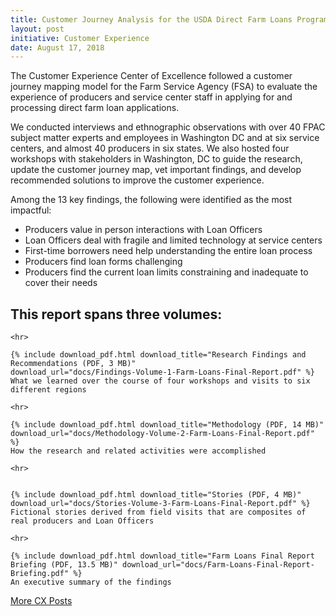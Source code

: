 ```yaml
---
title: Customer Journey Analysis for the USDA Direct Farm Loans Program
layout: post
initiative: Customer Experience
date: August 17, 2018
---
```


The Customer Experience Center of Excellence followed a customer journey mapping model for the Farm Service Agency (FSA) to evaluate the experience of producers and service center staff in applying for and processing direct farm loan applications.

We conducted interviews and ethnographic observations with over 40 FPAC subject matter experts and employees in Washington DC and at six service centers, and almost 40 producers in six states. We also hosted four workshops with stakeholders in Washington, DC to guide the research, update the customer journey map, vet important findings, and develop recommended solutions to improve the customer experience.

Among the 13 key findings, the following were identified as the most impactful:

- Producers value in person interactions with Loan Officers
- Loan Officers deal with fragile and limited technology at service centers
- First-time borrowers need help understanding the entire loan process
- Producers find loan forms challenging
- Producers find the current loan limits constraining and inadequate to cover their needs

<div class="box">
    <h2 class="first"> This report spans three volumes:</h2>
    
    <hr>
    
    {% include download_pdf.html download_title="Research Findings and Recommendations (PDF, 3 MB)"
    download_url="docs/Findings-Volume-1-Farm-Loans-Final-Report.pdf" %}
    What we learned over the course of four workshops and visits to six different regions

    <hr>

    {% include download_pdf.html download_title="Methodology (PDF, 14 MB)" 
    download_url="docs/Methodology-Volume-2-Farm-Loans-Final-Report.pdf" %}
    How the research and related activities were accomplished

    <hr>


    {% include download_pdf.html download_title="Stories (PDF, 4 MB)" download_url="docs/Stories-Volume-3-Farm-Loans-Final-Report.pdf" %}
    Fictional stories derived from field visits that are composites of real producers and Loan Officers

    <hr>

    {% include download_pdf.html download_title="Farm Loans Final Report Briefing (PDF, 13.5 MB)" download_url="docs/Farm-Loans-Final-Report-Briefing.pdf" %}
    An executive summary of the findings
</div>

<a href="{{site.baseurl}}/coe/customer-experience.html#coe-updates" class="usa-button">More CX Posts</a> 
